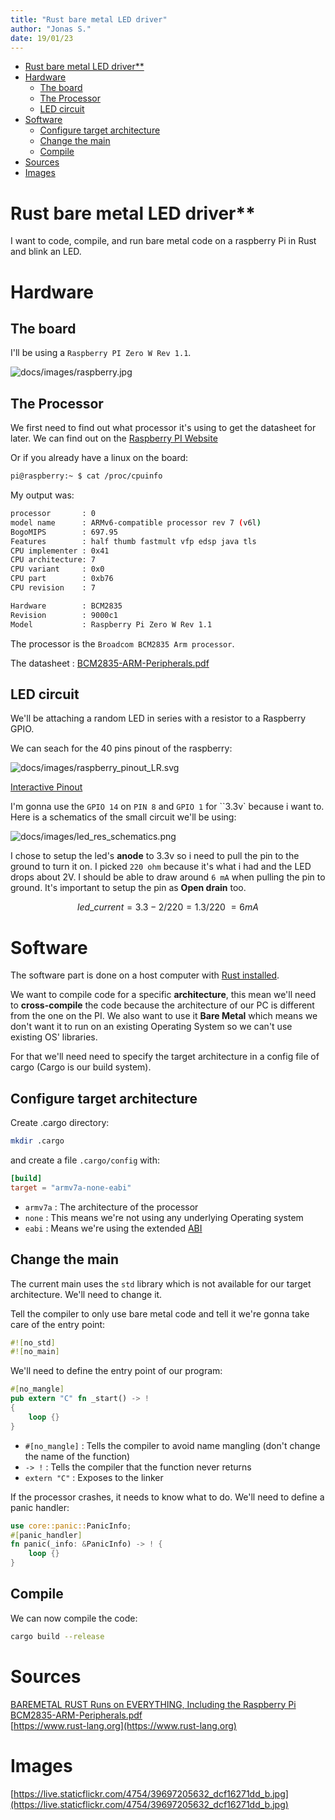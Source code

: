 ```yaml
---
title: "Rust bare metal LED driver"
author: "Jonas S."
date: 19/01/23
---
```


- [Rust bare metal LED driver\*\*](#rust-bare-metal-led-driver)
- [Hardware](#hardware)
	- [The board](#the-board)
	- [The Processor](#the-processor)
	- [LED circuit](#led-circuit)
- [Software](#software)
	- [Configure target architecture](#configure-target-architecture)
	- [Change the main](#change-the-main)
	- [Compile](#compile)
- [Sources](#sources)
- [Images](#images)


# Rust bare metal LED driver**
I want to code, compile, and run bare metal code on a raspberry Pi in Rust and blink an LED.

# Hardware
## The board
I'll be using a `Raspberry PI Zero W Rev 1.1`.

![docs/images/raspberry.jpg](docs/images/raspberry.jpg)

## The Processor
We first need to find out what processor it's using to get the datasheet for later. We can find out on the [Raspberry PI Website](https://www.raspberrypi.com/documentation/computers/os.html)

Or if you already have a linux on the board:

```bash
pi@raspberry:~ $ cat /proc/cpuinfo
```

My output was:
```bash
processor       : 0
model name      : ARMv6-compatible processor rev 7 (v6l)
BogoMIPS        : 697.95
Features        : half thumb fastmult vfp edsp java tls
CPU implementer : 0x41
CPU architecture: 7
CPU variant     : 0x0
CPU part        : 0xb76
CPU revision    : 7

Hardware        : BCM2835
Revision        : 9000c1
Model           : Raspberry Pi Zero W Rev 1.1
```


The processor is the `Broadcom BCM2835 Arm processor`.

The datasheet : [BCM2835-ARM-Peripherals.pdf](https://www.raspberrypi.org/app/uploads/2012/02/BCM2835-ARM-Peripherals.pdf)

## LED circuit
We'll be attaching a random LED in series with a resistor to a Raspberry GPIO.


We can seach for the 40 pins pinout of the raspberry:

![docs/images/raspberry_pinout_LR.svg](docs/images/raspberry_pinout_LR.svg)


[Interactive Pinout](https://pinout.xyz/)

I'm gonna use the `GPIO 14` on `PIN 8` and `GPIO 1` for ``3.3v` because i want to. Here is a schematics of the small circuit we'll be using:

![docs/images/led_res_schematics.png](docs/images/led_res_schematics.png)

I chose to setup the led's **anode** to 3.3v so i need to pull the pin to the ground to turn it on. I picked `220 ohm` because it's what i had and the LED drops about 2V. I should be able to draw around `6 mA` when pulling the pin to ground. It's important to setup the pin as **Open drain** too. 

$$
led\_current = 3.3 - 2 / 220 = 1.3 / 220 ~= 6 mA
$$

# Software

The software part is done on a host computer with [Rust installed](https://www.rust-lang.org/tools/install).

We want to compile code for a specific **architecture**, this mean we'll need to **cross-compile** the code because the architecture of our PC is different from the one on the PI. We also want to use it **Bare Metal** which means we don't want it to run on an existing Operating System so we can't use existing OS' libraries.

For that we'll need need to specify the target architecture in a config file of cargo (Cargo is our build system). 

## Configure target architecture

Create .cargo directory:
```bash
mkdir .cargo
``` 

and create a file  `.cargo/config` with:
```toml
[build]
target = "armv7a-none-eabi" 
```

- `armv7a` : The architecture of the processor
- `none` : This means we're not using any underlying Operating system
- `eabi` : Means we're using the extended [ABI](https://fr.wikipedia.org/wiki/Application_binary_interface#:~:text=En%20informatique%2C%20une%20Application%20Binary,diff%C3%A9rentes%20parties%20d'une%20application.)


## Change the main
The current main uses the `std` library which is not available for our target architecture. We'll need to change it.

Tell the compiler to only use bare metal code and tell it we're gonna take care of the entry point:
```rust
#![no_std]
#![no_main]
```

We'll need to define the entry point of our program:
```rust
#[no_mangle]
pub extern "C" fn _start() -> ! 
{
	loop {}
}
```

- `#[no_mangle]` : Tells the compiler to avoid name mangling (don't change the name of the function)
- `-> !` : Tells the compiler that the function never returns
- `extern "C"` : Exposes to the linker


If the processor crashes, it needs to know what to do. We'll need to define a panic handler:
```rust
use core::panic::PanicInfo;
#[panic_handler]
fn panic(_info: &PanicInfo) -> ! {
	loop {}
}
```

## Compile
We can now compile the code:
```bash
cargo build --release
```

# Sources

[BAREMETAL RUST Runs on EVERYTHING, Including the Raspberry Pi](https://www.youtube.com/watch?v=jZT8APrzvc4)  
[BCM2835-ARM-Peripherals.pdf](https://www.raspberrypi.org/app/uploads/2012/02/BCM2835-ARM-Peripherals.pdf)  
[https://www.rust-lang.org](https://www.rust-lang.org)


# Images
[https://live.staticflickr.com/4754/39697205632_dcf16271dd_b.jpg](https://live.staticflickr.com/4754/39697205632_dcf16271dd_b.jpg)
